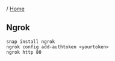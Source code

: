 / [Home](index.md)

## Ngrok



```
snap install ngrok
ngrok config add-authtoken <yourtoken> 
ngrok http 80

```
